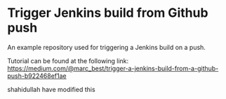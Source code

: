 # Trigger Jenkins build from Github push
An example repository used for triggering a Jenkins build on a push.

Tutorial can be found at the following link: https://medium.com/@marc_best/trigger-a-jenkins-build-from-a-github-push-b922468ef1ae

shahidullah have modified this 
